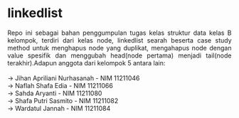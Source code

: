 # linkedlist

<p style="text-align: justify;"> Repo ini sebagai bahan penggumpulan tugas kelas struktur data kelas B kelompok, terdiri dari kelas node, linkedlist searah beserta case study method untuk menghapus node yang duplikat, mengahapus node dengan value spesifik dan menggubah head(node pertama) menjadi tail(node terakhir).Adapun anggota dari kelompok 5 antara lain:
<br>
<br>
-> Jihan Apriliani Nurhasanah - NIM 11211046 <br>
-> Naflah Shafa Edia - NIM 11211066 <br>
-> Sahda Aryanti - NIM 11211080 <br>
-> Shafa Putri Sasmito - NIM 11211082 <br>
-> Wardatul Jannah - NIM 11211084 <br>
 </p>


